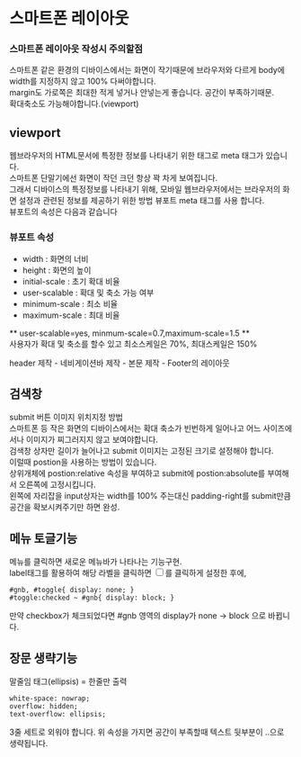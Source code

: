 # 스마트폰 레이아웃

### 스마트폰 레이아웃 작성시 주의할점
스마트폰 같은 환경의 디바이스에서는 화면이 작기때문에 브라우저와 다르게 body에 width를 지정하지 않고 100% 다써야합니다.  
margin도 가로쪽은 최대한 적게 넣거나 안넣는게 좋습니다. 공간이 부족하기때문.  
확대축소도 가능해야합니다.(viewport)

## viewport 
웹브라우저의 HTML문서에 특정한 정보를 나타내기 위한 태그로 meta 태그가 있습니다.  
스마트폰 단말기에선 화면이 작던 크던 항상 꽉 차게 보여집니다.  
그래서 디바이스의 특정정보를 나타내기 위해, 모바일 웹브라우저에서는 브라우저의 화면 설정과 관련된 정보를 제공하기 위한 방법 뷰포트 meta 태그를 사용 합니다.  
뷰포트의 속성은 다음과 같습니다

### 뷰포트 속성
- width : 화면의 너비
- height : 화면의 높이
- initial-scale : 초기 확대 비율
- user-scalable : 확대 및 축소 가능 여부
- minimum-scale : 최소 비율
- maximum-scale : 최대 비율
  
** user-scalable=yes, minmum-scale=0.7,maximum-scale=1.5 **  
사용자가 확대 및 축소를 할수 있고 최소스케일은 70%, 최대스케일은 150%

header 제작 - 네비게이션바 제작 - 본문 제작 - Footer의 레이아웃

## 검색창
submit 버튼 이미지 위치지정 방법  
스마트폰 등 작은 화면의 디바이스에서는 확대 축소가 빈번하게 일어나고 어느 사이즈에서나 이미지가 찌그러지지 않고 보여야합니다.  
검색창 상자만 길이가 늘어나고 submit 이미지는 고정된 크기로 설정해야 합니다.  
이럴때 postion을 사용하는 방법이 있습니다.  
상위개체에 postion:relative 속성을 부여하고 submit에 postion:absolute를 부여해서 오른쪽에 고정시킵니다.  
왼쪽에 자리잡을 input상자는 width를 100% 주는대신 padding-right를 submit만큼 공간을 확보시켜주기만 하면 완성.

## 메뉴 토글기능
메뉴를 클릭하면 새로운 메뉴바가 나타나는 기능구현.  
label태그를 활용하여 해당 라벨을 클릭하면 <input type="checkbox" id="toggle">를 클릭하게 설정한 후에,

```
#gnb, #toggle{ display: none; }
#toggle:checked ~ #gnb{ display: block; }
```

만약 checkbox가 체크되었다면 #gnb 영역의 display가  none -> block 으로 바뀝니다.


## 장문 생략기능
말줄임 태그(ellipsis) = 한줄만 출력  
```
white-space: nowrap;
overflow: hidden;
text-overflow: ellipsis;
```
3줄 세트로 외워야 합니다. 위 속성을 가지면 공간이 부족할때 텍스트 뒷부분이 ..으로 생략됩니다.








